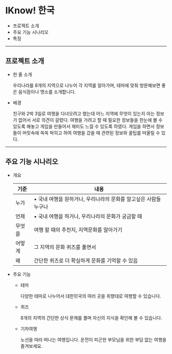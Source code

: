 # IKnow! 한국

- 프로젝트 소개
- 주요 기능 시나리오
- 특징

---

## 프로젝트 소개

- 한 줄 소개
    
    우리나라를 8개의 지역으로 나누어 각 지역를 알아가며, 테마에 맞춰 방문해보면 좋은 음식점이나 명소를 소개합니다.
    
- 배경
    
    친구와 2박 3일로 여행을 다녀오려고 했는데 어느 지역에 무엇이 있는지 아는 정보가 없어서 서로 의견이 갈렸다. 여행을 가려고 할 때 필요한 정보들을 한눈에 볼 수 있도록 해놓고 게임을 만들어서 재미도 느낄 수 있도록 하였다. 게임을 하면서 정보들이 머릿속에 쏙쏙 박히고 하여 여행을 갔을 때 관련된 정보와 꿀팁를 떠올릴 수 있다.
    

---

## 주요 기능 시나리오

- 개요
    
    
    | 기준 | 내용 |
    | --- | --- |
    | 누가 | • 국내 여행을 원하거나, 우리나라의 문화를 알고싶은 사람들 누구나 |
    | 언제 | • 국내 여행을 하거나, 우리나라의 문화가 궁금할 때 |
    | 무엇을 | 여행 할 때의 추천지, 지역문화를 알아가기 |
    | 어떻게 | 그 지역의 문화 퀴즈를 풀면서 |
    | 왜 | 간단한 퀴즈로 더 확실하게 문화를 기억할 수 있음 |
- 주요 기능
    - 테마
        
        다양한 테마로 나누어서 대한민국의 여러 곳을 취향대로 여행할 수 있습니다.
        
    - 퀴즈
        
        8개의 지역의 간단한 상식 문제를 풀며 자신의 지식을 확인해 볼 수 있습니다.
        
    - 기차여행
        
        노선을 따라 떠나는 여행입니다.
        운전이  피곤한 부모님을 위한 부담 없는 여행을 즐겨보세요.
